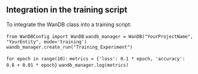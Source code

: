 ## Integration in the training script

To integrate the WanDB class into a training script:

`from WanDBConfig import WanDB`
`wandb_manager = WanDB("YourProjectName", "YourEntity", mode='training')`
`wandb_manager.create_run("Training_Experiment")`

`for epoch in range(10):`
    `metrics = {'loss': 0.1 * epoch, 'accuracy': 0.8 + 0.01 * epoch}`
    `wandb_manager.log(metrics)`